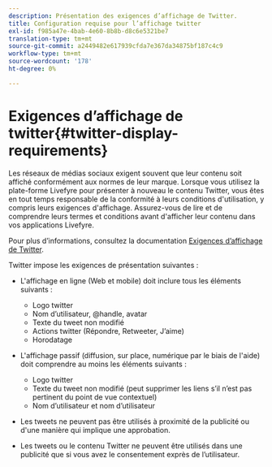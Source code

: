 ```yaml
---
description: Présentation des exigences d’affichage de Twitter.
title: Configuration requise pour l’affichage twitter
exl-id: f985a47e-4bab-4e60-8b8b-d8c6e5321be7
translation-type: tm+mt
source-git-commit: a2449482e617939cfda7e367da34875bf187c4c9
workflow-type: tm+mt
source-wordcount: '178'
ht-degree: 0%

---
```


# Exigences d’affichage de twitter{#twitter-display-requirements}

Les réseaux de médias sociaux exigent souvent que leur contenu soit affiché conformément aux normes de leur marque. Lorsque vous utilisez la plate-forme Livefyre pour présenter à nouveau le contenu Twitter, vous êtes en tout temps responsable de la conformité à leurs conditions d&#39;utilisation, y compris leurs exigences d&#39;affichage. Assurez-vous de lire et de comprendre leurs termes et conditions avant d&#39;afficher leur contenu dans vos applications Livefyre.

Pour plus d’informations, consultez la documentation [Exigences d’affichage de Twitter](https://about.twitter.com/company/display-requirements).

Twitter impose les exigences de présentation suivantes :

* L&#39;affichage en ligne (Web et mobile) doit inclure tous les éléments suivants :

   * Logo twitter
   * Nom d’utilisateur, @handle, avatar
   * Texte du tweet non modifié
   * Actions twitter (Répondre, Retweeter, J’aime)
   * Horodatage

* L&#39;affichage passif (diffusion, sur place, numérique par le biais de l&#39;aide) doit comprendre au moins les éléments suivants :

   * Logo twitter
   * Texte du tweet non modifié (peut supprimer les liens s’il n’est pas pertinent du point de vue contextuel)
   * Nom d’utilisateur et nom d’utilisateur

* Les tweets ne peuvent pas être utilisés à proximité de la publicité ou d&#39;une manière qui implique une approbation.
* Les tweets ou le contenu Twitter ne peuvent être utilisés dans une publicité que si vous avez le consentement exprès de l’utilisateur.
